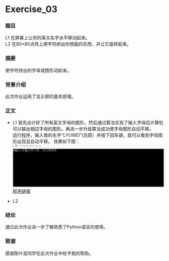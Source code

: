 # Exercise_03


### 题目
  L1 在屏幕上让你的英文名字水平移动起来。<br>
  L2 在80*80点阵上用字符拼出你想画的东西，并让它旋转起来。
  
### 摘要
  使字符拼出的字母或图形动起来。
  
### 背景介绍
  此次作业运用了显示屏的基本原理。

### 正文
* L1
   首先设计好了所有英文字母的图形，然后通过算法实现了输入字母后计算机可以输出相应字母的图形。再进一步升级算法成功使字母图形自动平移。<br>
   运行程序，输入我的名字“LYUWEI”(吕蔚）并按下回车键，就可以看到字母图形出现且自动平移。 效果如下图：<br>
   ![](https://github.com/Lyu-Wei/computational_physics_N2014301020069/blob/master/Exercide_03a.gif)
   [程序链接](https://github.com/Lyu-Wei/computational_physics_N2014301020069/blob/master/Exercise_03a.py)
   
* L2

### 结论
   通过此次作业进一步了解熟悉了Python语言的使用。
   
### 致谢
   感谢陈叶波同学在此次作业中给予我的帮助。
   
   
  

  
